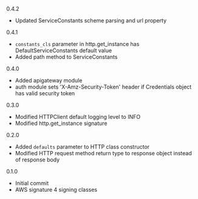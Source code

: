 0.4.2
* Updated ServiceConstants scheme parsing and url property

0.4.1
* `constants_cls` parameter in http.get_instance has DefaultServiceConstants
default value
* Added path method to ServiceConstants

0.4.0

* Added apigateway module
* auth module sets 'X-Amz-Security-Token' header if Credentials object has
valid security token

0.3.0

* Modified HTTPClient default logging level to INFO
* Modified http.get_instance signature

0.2.0

* Added `defaults` parameter to HTTP class constructor
* Modified HTTP request method return type to response object instead
of response body

0.1.0

* Initial commit
* AWS signature 4 signing classes

